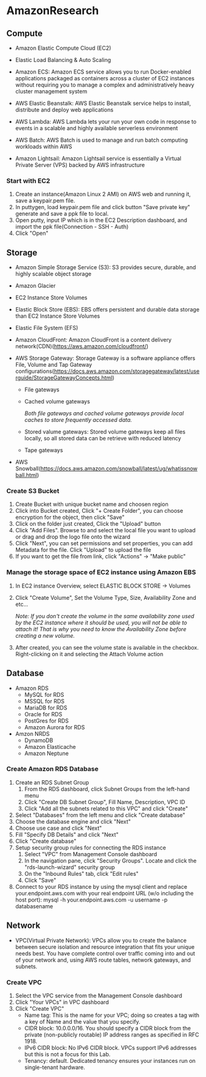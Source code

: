 # AmazonResearch

## Compute

* Amazon Elastic Compute Cloud (EC2)

* Elastic Load Balancing & Auto Scaling 

* Amazon ECS: Amazon ECS service allows you to run Docker-enabled applications packaged as containers across a cluster of EC2 instances without requiring you to manage a complex and administratively heavy cluster management system

* AWS Elastic Beanstalk: AWS Elastic Beanstalk service helps to install, distribute and deploy web applications

* AWS Lambda: AWS Lambda lets your run your own code in response to events in a scalable and highly available serverless environment

* AWS Batch: AWS Batch is used to manage and run batch computing workloads within AWS

* Amazon Lightsail: Amazon Lightsail service is essentially a Virtual Private Server (VPS) backed by AWS infrastructure

### Start with EC2

1. Create an instance(Amazon Linux 2 AMI) on AWS web and running it, save a keypair.pem file.
2. In puttygen, load keypair.pem file and click button "Save private key" generate and save a ppk file to local.
3. Open putty, input IP which is in the EC2 Description dashboard, and import the ppk file(Connection - SSH - Auth)
4. Click "Open"

## Storage

* Amazon Simple Storage Service (S3): S3 provides secure, durable, and highly scalable object storage

* Amazon Glacier

* EC2 Instance Store Volumes

* Elastic Block Store (EBS): EBS offers persistent and durable data storage than EC2 Instance Store Volumes

* Elastic File System (EFS)

* Amazon CloudFront: Amazon CloudFront is a content delivery network(CDN)(https://aws.amazon.com/cloudfront/)

* AWS Storage Gateway: Storage Gateway is a software appliance offers File, Volume and Tap Gateway configurations(https://docs.aws.amazon.com/storagegateway/latest/userguide/StorageGatewayConcepts.html)

    * File gateways
    * Cached volume gateways
    
        *Both file gateways and cached volume gateways provide local caches to store frequently accessed data.*
    
    * Stored valume gateways: Stored volume gateways keep all files locally, so all stored data can be retrieve with reduced latency
    * Tape gateways

* AWS Snowball(https://docs.aws.amazon.com/snowball/latest/ug/whatissnowball.html)

### Create S3 Bucket

1. Create Bucket with unique bucket name and choosen region
2. Click into Bucket created, Click "+ Create Folder", you can choose encryption for the object, then click "Save"
3. Click on the folder just created, Click the "Upload" button
4. Click "Add Files". Browse to and select the local file you want to upload or drag and drop the logo file onto the wizard
5. Click "Next", you can set permissions and set properties, you can add Metadata for the file. Click "Upload" to upload the file
6. If you want to get the file from link, click "Actions" -> "Make public"

### Manage the storage space of EC2 instance using Amazon EBS

1. In EC2 instance Overview, select ELASTIC BLOCK STORE -> Volumes
2. Click "Create Volume", Set the Volume Type, Size, Availability Zone and etc...

    *Note: If you don't create the volume in the same availability zone used by the EC2 instance where it should be used, you will not be   able to attach it! That is why you need to know the Availability Zone before creating a new volume.*

3. After created, you can see the volume state is available in the checkbox.  Right-clicking on it and selecting the Attach Volume action

## Database

* Amazon RDS
    * MySQL for RDS
    * MSSQL for RDS
    * MariaDB for RDS
    * Oracle for RDS
    * PostGres for RDS
    * Amazon Aurora for RDS
* Amzon NRDS
    * DynamoDB
    * Amazon Elasticache
    * Amazon Neptune
    
### Create Amazon RDS Database

1. Create an RDS Subnet Group
    1. From the RDS dashboard, click Subnet Groups from the left-hand menu
    2. Click "Create DB Subnet Group", Fill Name, Description, VPC ID
    3. Click "Add all the subnets related to this VPC" and click "Create"
2. Select "Databases" from the left menu and click "Create database"
3. Choose the database engine and click "Next"
4. Choose use case and click "Next"
5. Fill "Specify DB Details" and click "Next"
6. Click "Create database"
7. Setup security group rules for connecting the RDS instance
    1. Select "VPC" from Management Console dashboard
    2. In the navigation pane, click "Security Groups". Locate and click the "rds-launch-wizard" security group
    3. On the "Inbound Rules" tab, click "Edit rules"
    4. Click "Save"
8. Connect to your RDS instance by using the mysql client and replace your.endpoint.aws.com with your real endpoint URL (w/o including the host port): mysql -h your.endpoint.aws.com -u username -p databasename

## Network

* VPC(Virtual Private Network): VPCs allow you to create the balance between secure isolation and resource integration that fits your unique needs best. You have complete control over traffic coming into and out of your network and, using AWS route tables, network gateways, and subnets.

### Create VPC

1. Select the VPC service from the Management Console dashboard
2. Click "Your VPCs" in VPC dashboard
3. Click "Create VPC"
   * Name tag: This is the name for your VPC; doing so creates a tag with a key of Name and the value that you specify.
   * CIDR block: 10.0.0.0/16. You should specify a CIDR block from the private (non-publicly routable) IP address ranges as specified in RFC 1918.
   * IPv6 CIDR block: No IPv6 CIDR block. VPCs support IPv6 addresses but this is not a focus for this Lab.
   * Tenancy: default. Dedicated tenancy ensures your instances run on single-tenant hardware. 
